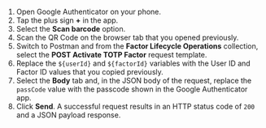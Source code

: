 1. Open Google Authenticator on your phone.
2. Tap the plus sign **+** in the app.
3. Select the **Scan barcode** option.
4. Scan the QR Code on the browser tab that you opened previously.
5. Switch to Postman and from the **Factor Lifecycle Operations** collection, select the **POST Activate TOTP Factor** request template.
6. Replace the `${userId}` and `${factorId}` variables with the User ID and Factor ID values that you copied previously.
7. Select the **Body** tab and, in the JSON body of the request, replace the `passCode` value with the passcode shown in the Google Authenticator app.
8. Click **Send**.  A successful request results in an HTTP status code of `200` and a JSON payload response.
